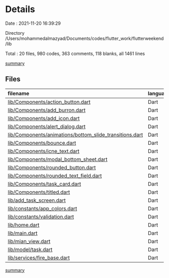 # Details

Date : 2021-11-20 16:39:29

Directory /Users/mohammedalmazyad/Documents/codes/flutter_work/flutterweekend/lib

Total : 20 files,  980 codes, 363 comments, 118 blanks, all 1461 lines

[summary](results.md)

## Files
| filename | language | code | comment | blank | total |
| :--- | :--- | ---: | ---: | ---: | ---: |
| [lib/Components/action_button.dart](/lib/Components/action_button.dart) | Dart | 23 | 0 | 4 | 27 |
| [lib/Components/add_burron.dart](/lib/Components/add_burron.dart) | Dart | 26 | 0 | 3 | 29 |
| [lib/Components/add_icon.dart](/lib/Components/add_icon.dart) | Dart | 15 | 0 | 3 | 18 |
| [lib/Components/alert_dialog.dart](/lib/Components/alert_dialog.dart) | Dart | 57 | 2 | 2 | 61 |
| [lib/Components/animations/bottom_slide_transitions.dart](/lib/Components/animations/bottom_slide_transitions.dart) | Dart | 32 | 0 | 7 | 39 |
| [lib/Components/bounce.dart](/lib/Components/bounce.dart) | Dart | 56 | 1 | 14 | 71 |
| [lib/Components/icne_text.dart](/lib/Components/icne_text.dart) | Dart | 25 | 0 | 4 | 29 |
| [lib/Components/modal_bottom_sheet.dart](/lib/Components/modal_bottom_sheet.dart) | Dart | 78 | 7 | 2 | 87 |
| [lib/Components/rounded_button.dart](/lib/Components/rounded_button.dart) | Dart | 44 | 0 | 4 | 48 |
| [lib/Components/rounded_text_field.dart](/lib/Components/rounded_text_field.dart) | Dart | 178 | 2 | 8 | 188 |
| [lib/Components/task_card.dart](/lib/Components/task_card.dart) | Dart | 65 | 10 | 2 | 77 |
| [lib/Components/titled.dart](/lib/Components/titled.dart) | Dart | 27 | 0 | 5 | 32 |
| [lib/add_task_screen.dart](/lib/add_task_screen.dart) | Dart | 101 | 121 | 15 | 237 |
| [lib/constants/app_colors.dart](/lib/constants/app_colors.dart) | Dart | 46 | 6 | 6 | 58 |
| [lib/constants/validation.dart](/lib/constants/validation.dart) | Dart | 6 | 1 | 2 | 9 |
| [lib/home.dart](/lib/home.dart) | Dart | 18 | 191 | 11 | 220 |
| [lib/main.dart](/lib/main.dart) | Dart | 11 | 7 | 6 | 24 |
| [lib/mian_view.dart](/lib/mian_view.dart) | Dart | 109 | 5 | 4 | 118 |
| [lib/model/task.dart](/lib/model/task.dart) | Dart | 43 | 7 | 6 | 56 |
| [lib/services/fire_base.dart](/lib/services/fire_base.dart) | Dart | 20 | 3 | 10 | 33 |

[summary](results.md)